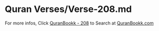 # Quran Verses/Verse-208.md 

For more infos, Click [QuranBookk - 208](https://www.quranbookk.com/quran/search?q=208) to Search at [QuranBookk.com](http://quranbookk.com/)